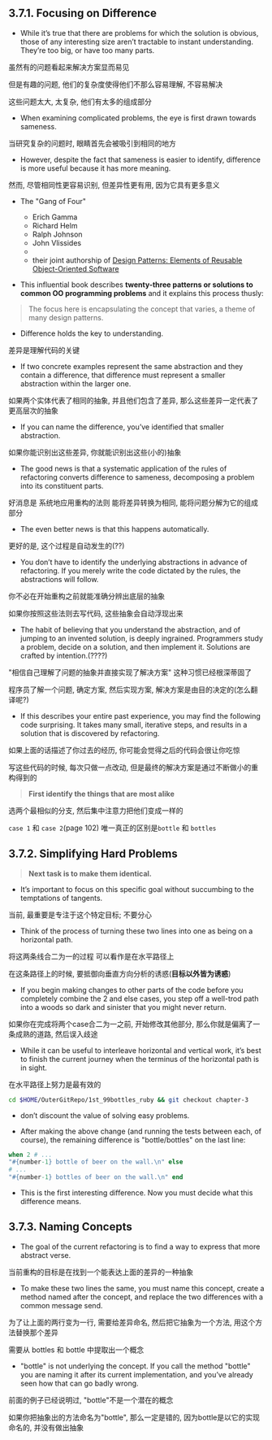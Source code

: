## 3.7.1. Focusing on Difference

+ While it’s true that there are problems for which the solution is obvious, those of any interesting size aren’t tractable to instant understanding. They’re too big, or have too many parts.

虽然有的问题看起来解决方案显而易见

但是有趣的问题, 他们的复杂度使得他们不那么容易理解, 不容易解决

这些问题太大, 太复杂, 他们有太多的组成部分

+ When examining complicated problems, the eye is first drawn towards sameness.

当研究复杂的问题时, 眼睛首先会被吸引到相同的地方

+ However, despite the fact that sameness is easier to identify, difference is more useful because it has more meaning.

然而, 尽管相同性更容易识别, 但差异性更有用, 因为它具有更多意义

+ The "Gang of Four"
    + Erich Gamma
    + Richard Helm
    + Ralph Johnson
    + John Vlissides
    +
    + their joint authorship of [Design Patterns: Elements of Reusable Object-Oriented Software](https://www.amazon.com/Design-Patterns-Elements-Reusable-Object-Oriented/dp/0201633612)

+ This influential book describes **twenty-three patterns or solutions to common OO programming problems** and it explains this process thusly:

> The focus here is encapsulating the concept that varies, a theme of many design patterns.

+ Difference holds the key to understanding.

差异是理解代码的关键

+ If two concrete examples represent the same abstraction and they contain a difference, that difference must represent a smaller abstraction within the larger one.

如果两个实体代表了相同的抽象, 并且他们包含了差异, 那么这些差异一定代表了更高层次的抽象

+ If you can name the difference, you’ve identified that smaller abstraction.

如果你能识别出这些差异, 你就能识别出这些(小的)抽象

+ The good news is that a systematic application of the rules of refactoring converts difference to sameness, decomposing a problem into its constituent parts.

好消息是 系统地应用重构的法则 能将差异转换为相同, 能将问题分解为它的组成部分

+ The even better news is that this happens automatically.

更好的是, 这个过程是自动发生的(??)

+ You don’t have to identify the underlying abstractions in advance of refactoring. If you merely write the code dictated by the rules, the abstractions will follow.

你不必在开始重构之前就能准确分辨出底层的抽象

如果你按照这些法则去写代码, 这些抽象会自动浮现出来

+ The habit of believing that you understand the abstraction, and of jumping to an invented solution, is deeply ingrained. Programmers study a problem, decide on a solution, and then implement it. Solutions are crafted by intention.(????)

"相信自己理解了问题的抽象并直接实现了解决方案" 这种习惯已经根深蒂固了

程序员了解一个问题, 确定方案, 然后实现方案, 解决方案是由目的决定的(怎么翻译呢?)

+ If this describes your entire past experience, you may find the following code surprising. It takes many small, iterative steps, and results in a solution that is discovered by refactoring.

如果上面的话描述了你过去的经历, 你可能会觉得之后的代码会很让你吃惊

写这些代码的时候, 每次只做一点改动, 但是最终的解决方案是通过不断做小的重构得到的

> **First identify the things that are most alike**

选两个最相似的分支, 然后集中注意力把他们变成一样的

`case 1` 和 `case 2`(page 102) 唯一真正的区别是`bottle` 和 `bottles`

## 3.7.2. Simplifying Hard Problems

> **Next task is to make them identical.**

+ It’s important to focus on this specific goal without succumbing to the temptations of tangents.

当前, 最重要是专注于这个特定目标; 不要分心

+ Think of the process of turning these two lines into one as being on a horizontal path.

将这两条线合二为一的过程 可以看作是在水平路径上

在这条路径上的时候, 要抵御向垂直方向分析的诱惑(**目标以外皆为诱惑**)

+ If you begin making changes to other parts of the code before you completely combine the 2 and else cases, you step off a well-trod path into a woods so dark and sinister that you might never return.

如果你在完成将两个case合二为一之前, 开始修改其他部分, 那么你就是偏离了一条成熟的道路, 然后误入歧途

+ While it can be useful to interleave horizontal and vertical work, it’s best to finish the current journey when the terminus of the horizontal path is in sight.

在水平路径上努力是最有效的

```bash
cd $HOME/OuterGitRepo/1st_99bottles_ruby && git checkout chapter-3
```

+ don’t discount the value of solving easy problems.

+ After making the above change (and running the tests between each, of course), the remaining difference is "bottle/bottles" on the last line:

```ruby
when 2 # ...
"#{number-1} bottle of beer on the wall.\n" else
# ...
"#{number-1} bottles of beer on the wall.\n" end
```

+ This is the first interesting difference. Now you must decide what this difference means.

## 3.7.3. Naming Concepts

+ The goal of the current refactoring is to find a way to express that more abstract verse.

当前重构的目标是在找到一个能表达上面的差异的一种抽象

+ To make these two lines the same, you must name this concept, create a method named after the concept, and replace the two differences with a common message send.

为了让上面的两行变为一行, 需要给差异命名, 然后把它抽象为一个方法, 用这个方法替换那个差异

需要从 bottles 和 bottle 中提取出一个概念

+ "bottle" is not underlying the concept. If you call the method "bottle" you are naming it after its current implementation, and you’ve already seen how that can go badly wrong.

前面的例子已经说明过, "bottle"不是一个潜在的概念

如果你把抽象出的方法命名为"bottle", 那么一定是错的, 因为bottle是以它的实现命名的, 并没有做出抽象











